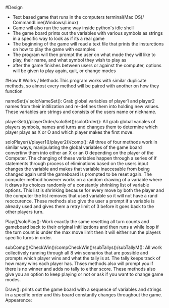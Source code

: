 #Design
- Text based game that runs in the computers terminal(Mac OS)/ CommandLine(Windows/Linux)
- Game will also run the same way inside python's idle shell
- The game board prints out the variables with various symbols as strings in a specific way to look as if its a real game
- The beginning of the game will read a text file that prints the insturctions on how to play the game with examples
- The program will then prompt the user on what mode they will like to play, their name, and what symbol they wish to play as
- after the game finishes between users or against the computer, options will be given to play again, quit, or change modes

#How It Works / Methods
This program works with similar duplicate methods, so almost every method will be paired with another on how they function

nameSet()/ soloNameSet(): Grab global variables of player1 and player2 names from their initilization and re-defines them into holding new values. These variables are strings and consists of the users name or nickname.

playerSet()/playerOrder/soloSet()/soloOrder(): All grab global variales of players symbols, names and turns and changes them to determine which player plays as X or O and which player makes the first move.

soloPlayer()/player1()/player2()/comp(): All three of four methods work in similar ways, manipulating the global variables of the game board convertinv them into either an X or an O depending on the player of the Computer. The changing of these variables happen through a series of if statements through process of eliminations based on the users input changes the variable and makes that variable inaccesable from being changed again until the gameboard is prompted to be reset again. The computer method however works on a random drawing of a variable where it draws its choices randomly of a constantly shrinking list of variable options. This list is shrinking because for every move by both the player and the computer the list removes that used variable so it will not have a rand reoccurence. These methods also give the user a prompt if a variable is already used and gives them a retry limit of 3 before it goes back to the other players turn.

Play()/soloPlay(): Work exactly the same resetting all turn counts and gameboard back to their original initilizations and then runs a while loop if the turn count is under the max move limit then it will either run the players specific turns in order.

subComp()/CheckWin()/compCheckWin()/subTallys()/subTallyM(): All work collectively running through all 8 win scenarios that are possible and prompts which player wins and what the tally is at. The tally keeps track of how many wins each player has. Thses methods also will prompt you if there is no winner and adds no tally to either score. These methods also give you an option to keep playing or not or ask if you want to change game modes.

Draw(): prints out the game board with a sequence of variables and strings in a specific order and this board constantly changes throughout the game.
  Appearence: 



